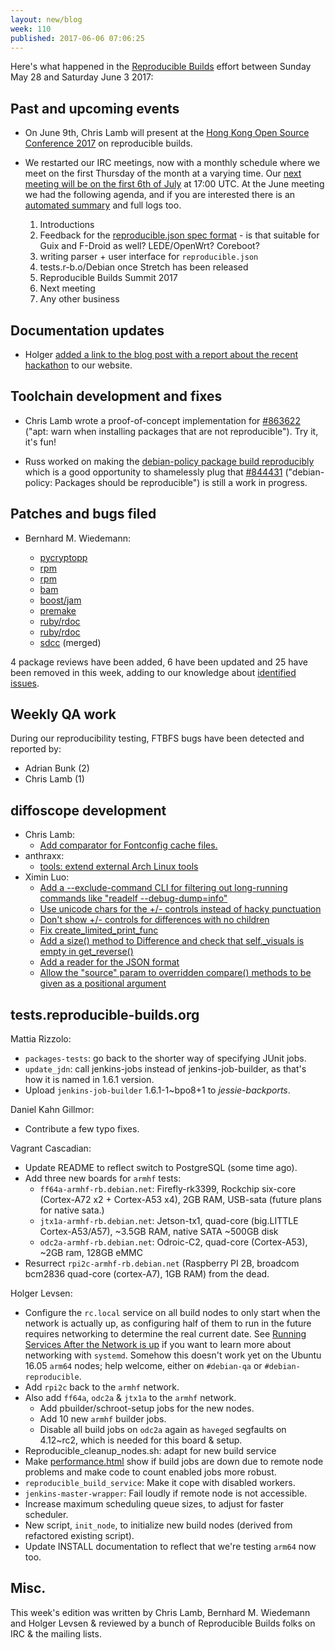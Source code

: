 ```yaml
---
layout: new/blog
week: 110
published: 2017-06-06 07:06:25
---
```


Here's what happened in the [Reproducible Builds](https://reproducible-builds.org) effort between Sunday May 28 and Saturday June 3 2017:

Past and upcoming events
------------------------

- On June 9th, Chris Lamb will present at the [Hong Kong Open Source Conference 2017](http://hkoscon.org/2017/) on reproducible builds.

- We restarted our IRC meetings, now with a monthly schedule where we meet on the first Thursday of the month at a varying time. Our [next meeting will be on the first 6th of July](http://lists.alioth.debian.org/pipermail/reproducible-builds/Week-of-Mon-20170529/008785.html) at 17:00 UTC. At the June meeting we had the following agenda, and if you are interested there is an [automated summary](http://meetbot.debian.net/reproducible-builds/2017/reproducible-builds.2017-06-01-15.59.html) and full logs too. 

  1. Introductions
  2. Feedback for the [reproducible.json spec format](http://rb.zq1.de/spec/json-format.txt) - is that suitable for Guix and F-Droid as well? LEDE/OpenWrt? Coreboot?
  3. writing parser + user interface for `reproducible.json`
  4. tests.r-b.o/Debian once Stretch has been released
  5. Reproducible Builds Summit 2017
  6. Next meeting
  7. Any other business

Documentation updates
---------------------

- Holger [added a link to the blog post with a report about the recent hackathon](https://salsa.debian.org/reproducible-builds/reproducible-website/commit/c728f51) to our website.

Toolchain development and fixes
-------------------------------

- Chris Lamb wrote a proof-of-concept implementation for [#863622](https://bugs.debian.org/863622) ("apt: warn when installing packages that are not reproducible"). Try it, it's fun!

- Russ worked on making the [debian-policy package build reproducibly](https://anonscm.debian.org/cgit/dbnpolicy/policy.git/commit/?id=d1103ecf57398ac8ef6e0dd123150b4f6eebc4d0) which is a good opportunity to shamelessly plug that [#844431](https://bugs.debian.org/844431) ("debian-policy: Packages should be reproducible") is still a work in progress.

Patches and bugs filed
----------------------

* Bernhard M. Wiedemann:

  * [pycryptopp](https://github.com/tahoe-lafs/pycryptopp/pull/41)
  * [rpm](https://github.com/rpm-software-management/rpm/pull/228)
  * [rpm](https://github.com/rpm-software-management/rpm/pull/229)
  * [bam](https://github.com/matricks/bam/pull/112)
  * [boost/jam](https://github.com/boostorg/build/pull/202)
  * [premake](https://github.com/premake/premake-core/pull/799)
  * [ruby/rdoc](https://bugs.ruby-lang.org/issues/13627)
  * [ruby/rdoc](https://bugs.ruby-lang.org/issues/13628)
  * [sdcc](https://sourceforge.net/p/sdcc/patches/279/) (merged)

4 package reviews have been added, 6 have been updated and 25 have been removed in this week,
adding to our knowledge about [identified issues](https://tests.reproducible-builds.org/debian/index_issues.html).

Weekly QA work
--------------

During our reproducibility testing, FTBFS bugs have been detected and reported by:

 - Adrian Bunk (2)
 - Chris Lamb (1)

diffoscope development
----------------------


- Chris Lamb:
  - [Add comparator for Fontconfig cache files.](https://salsa.debian.org/reproducible-builds/diffoscope/commit/df8360b)
- anthraxx:
  - [tools: extend external Arch Linux tools](https://salsa.debian.org/reproducible-builds/diffoscope/commit/cdd1673)
- Ximin Luo:
  - [Add a --exclude-command CLI for filtering out long-running commands like "readelf --debug-dump=info"](https://salsa.debian.org/reproducible-builds/diffoscope/commit/fe2d5de)
  - [Use unicode chars for the +/- controls instead of hacky punctuation](https://salsa.debian.org/reproducible-builds/diffoscope/commit/9286f6e)
  - [Don't show +/- controls for differences with no children](https://salsa.debian.org/reproducible-builds/diffoscope/commit/b0e034d)
  - [Fix create\_limited\_print\_func](https://salsa.debian.org/reproducible-builds/diffoscope/commit/8b88f0e)
  - [Add a size() method to Difference and check that self.\_visuals is empty in get\_reverse()](https://salsa.debian.org/reproducible-builds/diffoscope/commit/1480faf)
  - [Add a reader for the JSON format](https://salsa.debian.org/reproducible-builds/diffoscope/commit/4cd861e)
  - [Allow the "source" param to overridden compare() methods to be given as a positional argument](https://salsa.debian.org/reproducible-builds/diffoscope/commit/1e8d07a)


tests.reproducible-builds.org
-----------------------------

Mattia Rizzolo:

 - `packages-tests`: go back to the shorter way of specifying JUnit jobs.
 - `update_jdn`: call jenkins-jobs instead of jenkins-job-builder, as that's how it is named in 1.6.1 version.
 - Upload `jenkins-job-builder` 1.6.1-1~bpo8+1 to *jessie-backports*.

Daniel Kahn Gillmor:

 - Contribute a few typo fixes.

Vagrant Cascadian:

 - Update README to reflect switch to PostgreSQL (some time ago).
 - Add three new boards for `armhf` tests:
    - `ff64a-armhf-rb.debian.net`: Firefly-rk3399, Rockchip six-core (Cortex-A72 x2 + Cortex-A53 x4), 2GB RAM, USB-sata (future plans for native sata.)
    - `jtx1a-armhf-rb.debian.net`: Jetson-tx1, quad-core (big.LITTLE Cortex-A53/A57), ~3.5GB RAM, native SATA ~500GB disk
    - `odc2a-armhf-rb.debian.net`: Odroic-C2, quad-core (Cortex-A53), ~2GB ram, 128GB eMMC
 - Resurrect `rpi2c-armhf-rb.debian.net` (Raspberry PI 2B, broadcom bcm2836 quad-core (cortex-A7), 1GB RAM) from the dead.

Holger Levsen:

- Configure the `rc.local` service on all build nodes to only start when the network is actually up, as configuring half of them to run in the future requires networking to determine the real current date. See [Running Services After the Network is up](https://www.freedesktop.org/wiki/Software/systemd/NetworkTarget/) if you want to learn more about networking with `systemd`. Somehow this doesn't work yet on the Ubuntu 16.05 `arm64` nodes; help welcome, either on `#debian-qa` or `#debian-reproducible`.
- Add `rpi2c` back to the `armhf` network.
- Also add `ff64a`, `odc2a` & `jtx1a` to the `armhf` network.
   - Add pbuilder/schroot-setup jobs for the new nodes.
   - Add 10 new `armhf` builder jobs.
   - Disable all build jobs on `odc2a` again as `haveged` segfaults on 4.12~rc2, which is needed for this board & setup.
- Reproducible_cleanup_nodes.sh: adapt for new build service
- Make [performance.html](https://tests.reproducible-builds.org/debian/index_performance.html) show if build jobs are down due to remote node problems and make code to count enabled jobs more robust.
- `reproducible_build_service`: Make it cope with disabled workers.
- `jenkins-master-wrapper`: Fail loudly if remote node is not accessible.
- Increase maximum scheduling queue sizes, to adjust for faster scheduler.
- New script, `init_node`, to initialize new build nodes (derived from refactored existing script).
- Update INSTALL documentation to reflect that we're testing `arm64` now too.

Misc.
-----

This week's edition was written by Chris Lamb, Bernhard M. Wiedemann and Holger Levsen & reviewed by a bunch of Reproducible Builds folks on IRC & the mailing lists.
